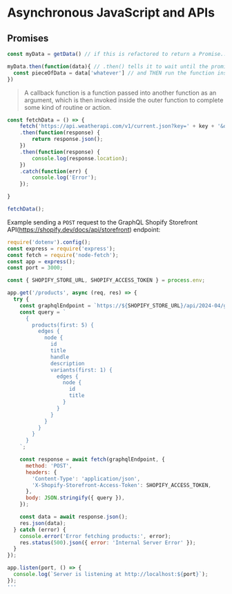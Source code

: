 # Asynchronous JavaScript and APIs

## Promises
```js
const myData = getData() // if this is refactored to return a Promise...

myData.then(function(data){ // .then() tells it to wait until the promise is resolved
  const pieceOfData = data['whatever'] // and THEN run the function inside
})
```
> A callback function is a function passed into another function as an argument, which is then invoked inside the outer function to complete some kind of routine or action.

```js
const fetchData = () => {
    fetch('https://api.weatherapi.com/v1/current.json?key=' + key + '&q=' + city)
    .then(function(response) {
        return response.json();
    })
    .then(function(response) {
        console.log(response.location);
    })
    .catch(function(err) {
        console.log('Error');
    });

}

fetchData();
```

Example sending a `POST` request to the GraphQL Shopify Storefront API(https://shopify.dev/docs/api/storefront) endpoint:

```js
require('dotenv').config();
const express = require('express');
const fetch = require('node-fetch');
const app = express();
const port = 3000;

const { SHOPIFY_STORE_URL, SHOPIFY_ACCESS_TOKEN } = process.env;

app.get('/products', async (req, res) => {
  try {
    const graphqlEndpoint = `https://${SHOPIFY_STORE_URL}/api/2024-04/graphql.json`;
    const query = `
      {
        products(first: 5) {
          edges {
            node {
              id
              title
              handle
              description
              variants(first: 1) {
                edges {
                  node {
                    id
                    title
                  }
                }
              }
            }
          }
        }
      }
    `;

    const response = await fetch(graphqlEndpoint, {
      method: 'POST',
      headers: {
        'Content-Type': 'application/json',
        'X-Shopify-Storefront-Access-Token': SHOPIFY_ACCESS_TOKEN,
      },
      body: JSON.stringify({ query }),
    });

    const data = await response.json();
    res.json(data);
  } catch (error) {
    console.error('Error fetching products:', error);
    res.status(500).json({ error: 'Internal Server Error' });
  }
});

app.listen(port, () => {
  console.log(`Server is listening at http://localhost:${port}`);
});
'''
